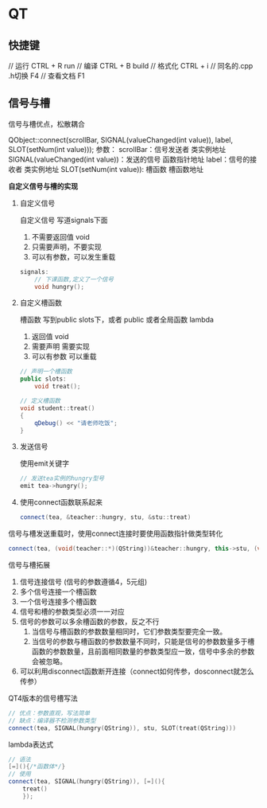 # QT
## 快捷键
// 运行 CTRL + R  run
// 编译 CTRL + B  build
// 格式化  CTRL + i
// 同名的.cpp .h切换 F4
// 查看文档 F1

## 信号与槽
信号与槽优点，松散耦合

QObject::connect(scrollBar, SIGNAL(valueChanged(int value)),
                   label, SLOT(setNum(int value)));
参数：
    scrollBar：信号发送者   类实例地址
    SIGNAL(valueChanged(int value))：发送的信号  函数指针地址
    label：信号的接收者  类实例地址
    SLOT(setNum(int value)): 槽函数 槽函数地址

**自定义信号与槽的实现**
1. 自定义信号

    自定义信号 写道signals下面
    1. 不需要返回值 void
    2. 只需要声明，不要实现
    3. 可以有参数，可以发生重载
    ```cpp
    signals:
        // 下课函数,定义了一个信号
        void hungry();
    ```
2. 自定义槽函数

    槽函数 写到public slots下，或者 public 或者全局函数 lambda
    1. 返回值 void
    2. 需要声明 需要实现
    3. 可以有参数 可以重载
    ```cpp
    // 声明一个槽函数
    public slots:
        void treat();

    // 定义槽函数
    void student::treat()
    {
        qDebug() << "请老师吃饭";
    }
    ```

3. 发送信号

    使用emit关键字
    ```cpp
    // 发送tea实例的hungry型号
    emit tea->hungry();
    ```

3. 使用connect函数联系起来
    ```cpp
    connect(tea, &teacher::hungry, stu, &stu::treat)
    ```
    
信号与槽发送重载时，使用connect连接时要使用函数指针做类型转化
```cpp
connect(tea, (void(teacher::*)(QString))&teacher::hungry, this->stu, (void(student::*)(QString))&student::treat);
```


信号与槽拓展
1. 信号连接信号 (信号的参数遵循4，5元组)
2. 多个信号连接一个槽函数
3. 一个信号连接多个槽函数
4. 信号和槽的参数类型必须一一对应
5. 信号的参数可以多余槽函数的参数，反之不行 
    1. 当信号与槽函数的参数数量相同时，它们参数类型要完全一致。
    2. 当信号的参数与槽函数的参数数量不同时，只能是信号的参数数量多于槽函数的参数数量，且前面相同数量的参数类型应一致，信号中多余的参数会被忽略。
6. 可以利用disconnect函数断开连接（connect如何传参，dosconnect就怎么传参）

QT4版本的信号槽写法
```cpp
// 优点：参数直观，写法简单
// 缺点：编译器不检测参数类型
connect(tea, SIGNAL(hungry(QString)), stu, SLOT(treat(QString)))
```


lambda表达式
```cpp
// 语法
[=](){/*函数体*/}
// 使用
connect(tea, SIGNAL(hungry(QString)), [=](){
    treat()
    });

```